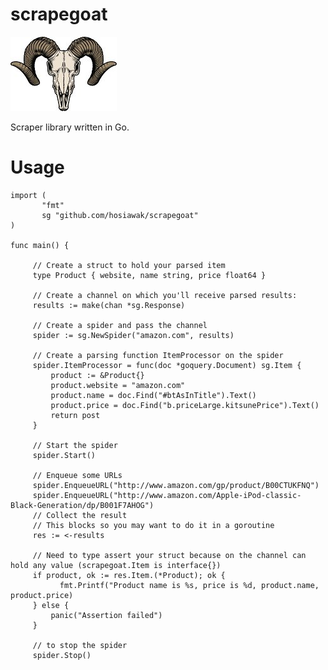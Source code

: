 scrapegoat
==========

![scrapegoat](https://github.com/hosiawak/scrapegoat/raw/master/logo.png)

Scraper library written in Go.

Usage
==

    import (
	       "fmt"
           sg "github.com/hosiawak/scrapegoat"
    )
     
    func main() {

         // Create a struct to hold your parsed item
		 type Product { website, name string, price float64 }
		 
         // Create a channel on which you'll receive parsed results:
         results := make(chan *sg.Response)

         // Create a spider and pass the channel
		 spider := sg.NewSpider("amazon.com", results)

         // Create a parsing function ItemProcessor on the spider
		 spider.ItemProcessor = func(doc *goquery.Document) sg.Item {
			 product := &Product{}
			 product.website = "amazon.com"
			 product.name = doc.Find("#btAsInTitle").Text()
			 product.price = doc.Find("b.priceLarge.kitsunePrice").Text()
			 return post
         }

         // Start the spider
		 spider.Start()

         // Enqueue some URLs
		 spider.EnqueueURL("http://www.amazon.com/gp/product/B00CTUKFNQ")
		 spider.EnqueueURL("http://www.amazon.com/Apple-iPod-classic-Black-Generation/dp/B001F7AHOG")
		 // Collect the result
		 // This blocks so you may want to do it in a goroutine
		 res := <-results

         // Need to type assert your struct because on the channel can hold any value (scrapegoat.Item is interface{})
		 if product, ok := res.Item.(*Product); ok {
               fmt.Printf("Product name is %s, price is %d, product.name, product.price)
         } else {
			 panic("Assertion failed")
		 }

		 // to stop the spider
		 spider.Stop()
